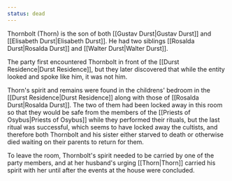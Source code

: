 ```yaml
---
status: dead
---
```


Thornbolt (Thorn) is the son of both [[Gustav Durst|Gustav Durst]] and [[Elisabeth Durst|Elisabeth Durst]]. He had two siblings [[Rosalda Durst|Rosalda Durst]] and [[Walter Durst|Walter Durst]].

The party first encountered Thornbolt in front of the [[Durst Residence|Durst Residence]], but they later discovered that while the entity looked and spoke like him, it was not him.

Thorn's spirit and remains were found in the childrens' bedroom in the [[Durst Residence|Durst Residence]] along with those of [[Rosalda Durst|Rosalda Durst]]. The two of them had been locked away in this room so that they would be safe from the members of the [[Priests of Osybus|Priests of Osybus]] while they performed their rituals, but the last ritual was successful, which seems to have locked away the cultists, and therefore both Thornbolt and his sister either starved to death or otherwise died waiting on their parents to return for them.

To leave the room, Thornbolt's spirit needed to be carried by one of the party members, and at her husband's urging [[Thorn|Thorn]] carried his spirit with her until after the events at the house were concluded.